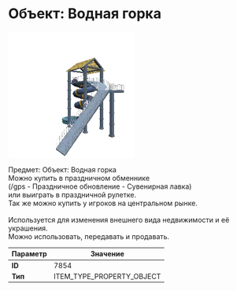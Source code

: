 # Объект: Водная горка

![Item Image](../img/7854.webp?raw=true)

Предмет: Объект: Водная горка<br>Можно купить в праздничном обменнике<br>(/gps - Праздничное обновление - Сувенирная лавка)<br>или выиграть в праздничной рулетке.<br>Так же можно купить у игроков на центральном рынке.<br><br>Используется для изменения внешнего вида недвижимости и её украшения.<br>Можно использовать, передавать и продавать.


| Параметр | Значение |
|----------|----------|
| **ID** | 7854 |
| **Тип** | ITEM_TYPE_PROPERTY_OBJECT |

